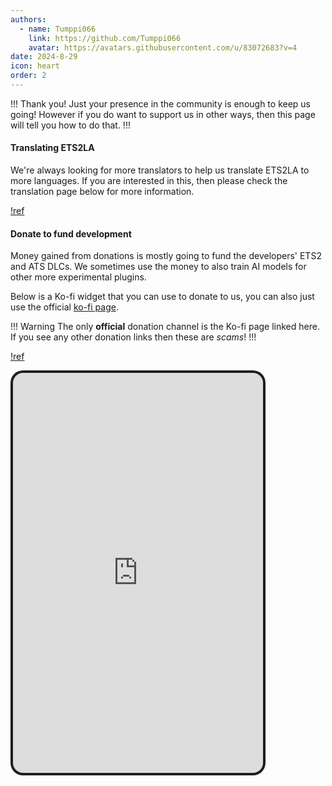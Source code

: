 ```yaml
---
authors: 
  - name: Tumppi066
    link: https://github.com/Tumppi066
    avatar: https://avatars.githubusercontent.com/u/83072683?v=4
date: 2024-8-29
icon: heart
order: 2
---
```

!!! Thank you!
Just your presence in the community is enough to keep us going! However if you do want to support us in other ways, then this page will tell you how to do that.
!!!
#### Translating ETS2LA
We're always looking for more translators to help us translate ETS2LA to more languages. If you are interested in this, then please check the translation page below for more information. 

[!ref](/Guides/translation.md)

#### Donate to fund development
Money gained from donations is mostly going to fund the developers' ETS2 and ATS DLCs. We sometimes use the money to also train AI models for other more experimental plugins.

Below is a Ko-fi widget that you can use to donate to us, you can also just use the official [ko-fi page](https://ko-fi.com/tumppi066).

!!! Warning
The only **official** donation channel is the Ko-fi page linked here. If you see any other donation links then these are *scams*!
!!!

[!ref](https://ko-fi.com/tumppi066)

<iframe id='kofiframe' src='https://ko-fi.com/tumppi066/?hidefeed=true&widget=true&embed=true&preview=true' style='border:none;width:400px;padding:4px;background:#1e1e1e;border-radius:20px;' height='640' title='tumppi066'></iframe>